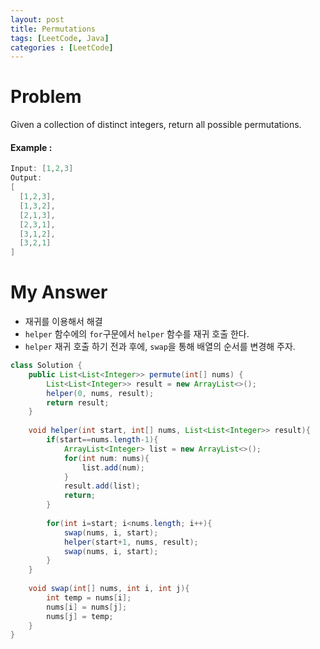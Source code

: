 ```yaml
---
layout: post
title: Permutations
tags: [LeetCode, Java]
categories : [LeetCode]
---
```


# Problem

Given a collection of distinct integers, return all possible permutations.

#### Example :

```swift
Input: [1,2,3]
Output:
[
  [1,2,3],
  [1,3,2],
  [2,1,3],
  [2,3,1],
  [3,1,2],
  [3,2,1]
]
```

# My Answer

* 재귀를 이용해서 해결
* `helper` 함수에의 `for`구문에서 `helper` 함수를 재귀 호출 한다.
* `helper` 재귀 호출 하기 전과 후에, `swap`을 통해 배열의 순서를 변경해 주자.
  
```java
class Solution {
    public List<List<Integer>> permute(int[] nums) {
        List<List<Integer>> result = new ArrayList<>();
        helper(0, nums, result);
        return result;
    }
 
    void helper(int start, int[] nums, List<List<Integer>> result){
        if(start==nums.length-1){
            ArrayList<Integer> list = new ArrayList<>();
            for(int num: nums){
                list.add(num);
            }
            result.add(list);
            return;
        }
 
        for(int i=start; i<nums.length; i++){
            swap(nums, i, start);
            helper(start+1, nums, result);
            swap(nums, i, start);
        }
    }
 
    void swap(int[] nums, int i, int j){
        int temp = nums[i];
        nums[i] = nums[j];
        nums[j] = temp;
    }
}
```

